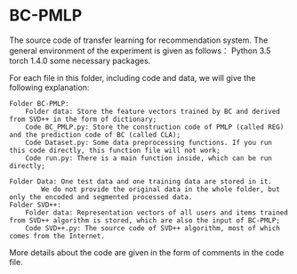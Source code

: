 # BC-PMLP
The source code of transfer learning for recommendation system.
The general environment of the experiment is given as follows： 
	 Python 3.5
	 torch 1.4.0
	 some necessary packages.

For each file in this folder, including code and data, we will give the following explanation:

	Folder BC-PMLP: 
		Folder data: Store the feature vectors trained by BC and derived from SVD++ in the form of dictionary;
		Code BC_PMLP.py: Store the construction code of PMLP (called REG) and the prediction code of BC (called CLA);
		Code Dataset.py: Some data preprocessing functions. If you run this code directly, this function file will not work;
		Code run.py: There is a main function inside, which can be run directly;
		
	Folder Data: One test data and one training data are stored in it. 
		    We do not provide the original data in the whole folder, but only the encoded and segmented processed data.
	Folder SVD++: 
		Folder data: Representation vectors of all users and items trained from SVD++ algorithm is stored, which are also the input of BC-PMLP;
		Code SVD++.py: The source code of SVD++ algorithm, most of which comes from the Internet.

More details about the code are given in the form of comments in the code file.
